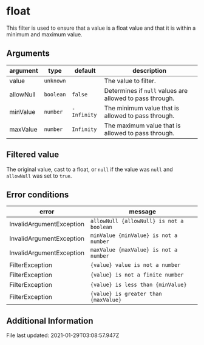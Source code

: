 # float

This filter is used to ensure that a value is a float value and that it is within a minimum and maximum value.

## Arguments

argument  | type      | default     | description
--------- | --------- | ----------- | --------------------------------------------------------
value     | `unknown` |             | The value to filter.
allowNull | `boolean` | `false`     | Determines if `null` values are allowed to pass through.
minValue  | `number`  | `-Infinity` | The minimum value that is allowed to pass through.
maxValue  | `number`  | `Infinity`  | The maximum value that is allowed to pass through.

## Filtered value

The original value, cast to a float, or `null` if the value was `null` and `allowNull` was set to `true`.

## Error conditions

error                    | message
------------------------ | ----------------------------------------
InvalidArgumentException | `allowNull {allowNull} is not a boolean`
InvalidArgumentException | `minValue {minValue} is not a number`
InvalidArgumentException | `maxValue {maxValue} is not a number`
FilterException          | `{value} value is not a number`
FilterException          | `{value} is not a finite number`
FilterException          | `{value} is less than {minValue}`
FilterException          | `{value} is greater than {maxValue}`

## Additional Information

File last updated: 2021-01-29T03:08:57.947Z
